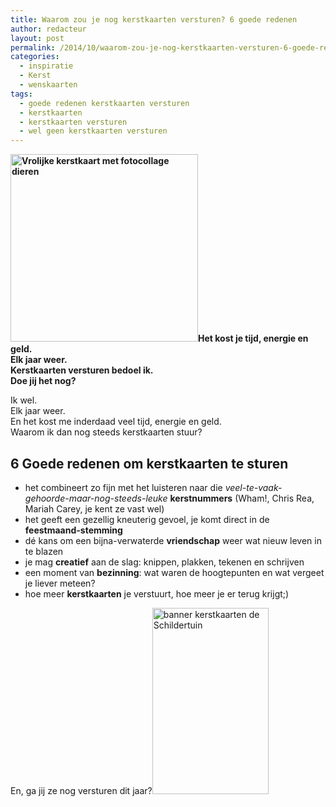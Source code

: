 ```yaml
---
title: Waarom zou je nog kerstkaarten versturen? 6 goede redenen
author: redacteur
layout: post
permalink: /2014/10/waarom-zou-je-nog-kerstkaarten-versturen-6-goede-redenen/
categories:
  - inspiratie
  - Kerst
  - wenskaarten
tags:
  - goede redenen kerstkaarten versturen
  - kerstkaarten
  - kerstkaarten versturen
  - wel geen kerstkaarten versturen
---
```

**<img class="alignleft wp-image-4831 size-medium" title="6 goede redenen om kerstkaarten te versturen" src="/wordpress/wp-content/uploads/2013/11/dieren_kerst_collage_blauw-300x300.jpg" alt="Vrolijke kerstkaart met fotocollage dieren" width="300" height="300" />Het kost je tijd, energie en geld.**  
**Elk jaar weer.**  
**Kerstkaarten versturen bedoel ik.**  
**Doe jij het nog?**

Ik wel.  
Elk jaar weer.  
En het kost me inderdaad veel tijd, energie en geld.  
Waarom ik dan nog steeds kerstkaarten stuur?

## 6 Goede redenen om kerstkaarten te sturen

  * het combineert zo fijn met het luisteren naar die *veel-te-vaak-gehoorde-maar-nog-steeds-leuke* **kerstnummers** (Wham!, Chris Rea, Mariah Carey, je kent ze vast wel)
  * het geeft een gezellig kneuterig gevoel, je komt direct in de **feestmaand-stemming**
  * dé kans om een bijna-verwaterde **vriendschap** weer wat nieuw leven in te blazen
  * je mag **creatief** aan de slag: knippen, plakken, tekenen en schrijven
  * een moment van **bezinning**: wat waren de hoogtepunten en wat vergeet je liever meteen?
  * hoe meer **kerstkaarten** je verstuurt, hoe meer je er terug krijgt;)

En, ga jij ze nog versturen dit jaar?[<img class="alignright wp-image-7346 " title="Bestel hier kerstkaarten" src="/wordpress/wp-content/uploads/2014/12/banner2_kerstkaarten.jpg" alt="banner kerstkaarten de Schildertuin" width="186" height="298" />][1]

 [1]: https://www.kaartje2go.nl/kaartencollecties/december-cards?sk_id=48
